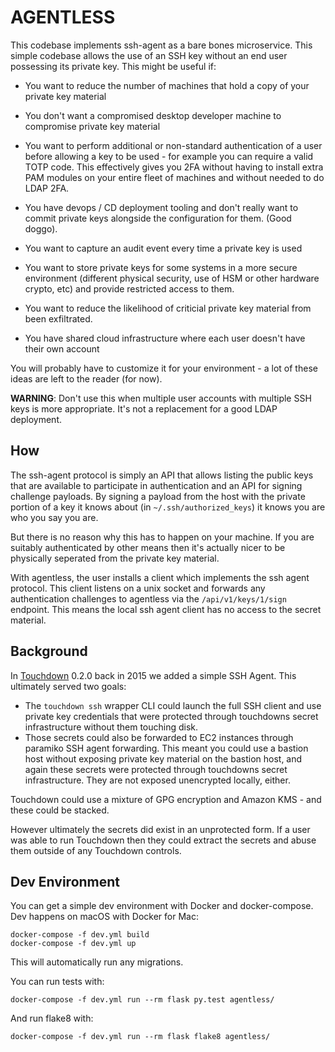 # AGENTLESS

This codebase implements ssh-agent as a bare bones microservice. This simple codebase allows the use of an SSH key without an end user possessing its private key. This might be useful if:

 * You want to reduce the number of machines that hold a copy of your private key material

 * You don't want a compromised desktop developer machine to compromise private key material

 * You want to perform additional or non-standard authentication of a user before allowing a key to be used - for example you can require a valid TOTP code. This effectively gives you 2FA without having to install extra PAM modules on your entire fleet of machines and without needed to do LDAP 2FA.

 * You have devops / CD deployment tooling and don't really want to commit private keys alongside the configuration for them. (Good doggo).

 * You want to capture an audit event every time a private key is used

 * You want to store private keys for some systems in a more secure environment (different physical security, use of HSM or other hardware crypto, etc) and provide restricted access to them.

 * You want to reduce the likelihood of criticial private key material from been exfiltrated.

 * You have shared cloud infrastructure where each user doesn't have their own account

You will probably have to customize it for your environment - a lot of these ideas are left to the reader (for now).

**WARNING**: Don't use this when multiple user accounts with multiple SSH keys is more appropriate. It's not a replacement for a good LDAP deployment.


## How

The ssh-agent protocol is simply an API that allows listing the public keys that are available to participate in authentication and an API for signing challenge payloads. By signing a payload from the host with the private portion of a key it knows about (in `~/.ssh/authorized_keys`) it knows you are who you say you are.

But there is no reason why this has to happen on your machine. If you are suitably authenticated by other means then it's actually nicer to be physically seperated from the private key material.

With agentless, the user installs a client which implements the ssh agent protocol. This client listens on a unix socket and forwards any authentication challenges to agentless via the `/api/v1/keys/1/sign` endpoint. This means the local ssh agent client has no access to the secret material.


## Background

In [Touchdown](https://github.com/yaybu/touchdown) 0.2.0 back in 2015 we added a simple SSH Agent. This ultimately served two goals:

 * The `touchdown ssh` wrapper CLI could launch the full SSH client and use private key credentials that were protected through touchdowns secret infrastructure without them touching disk.
 * Those secrets could also be forwarded to EC2 instances through paramiko SSH agent forwarding. This meant you could use a bastion host without exposing private key material on the bastion host, and again these secrets were protected through touchdowns secret infrastructure. They are not exposed unencrypted locally, either.

Touchdown could use a mixture of GPG encryption and Amazon KMS - and these could be stacked.

However ultimately the secrets did exist in an unprotected form. If a user was able to run Touchdown then they could extract the secrets and abuse them outside of any Touchdown controls.


## Dev Environment

You can get a simple dev environment with Docker and docker-compose. Dev happens on macOS with Docker for Mac:

```
docker-compose -f dev.yml build
docker-compose -f dev.yml up
```

This will automatically run any migrations.

You can run tests with:

```
docker-compose -f dev.yml run --rm flask py.test agentless/
```

And run flake8 with:

```
docker-compose -f dev.yml run --rm flask flake8 agentless/
```
